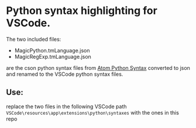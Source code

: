 # Python syntax highlighting for VSCode.

The two included files:
- MagicPython.tmLanguage.json
- MagicRegExp.tmLanguage.json

are the cson python syntax files from [Atom Python Syntax](https://github.com/atom/language-python) converted to json and renamed to the VSCode python syntax files.

## Use:

replace the two files in the following VSCode path ``VSCode\resources\app\extensions\python\syntaxes`` with the ones in this repo
